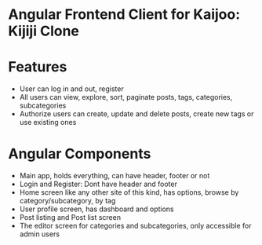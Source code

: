 # Angular Frontend Client for Kaijoo: Kijiji Clone

# Features
- User can log in and out, register
- All users can view, explore, sort, paginate posts, tags, categories, subcategories
- Authorize users can create, update and delete posts, create new tags or use existing ones 

# Angular Components
- Main app, holds everything, can have header, footer or not
- Login and Register: Dont have header and footer
- Home screen like any other site of this kind, has options, browse by category/subcategory, by tag
- User profile screen, has dashboard and options
- Post listing and Post list screen
- The editor screen for categories and subcategories, only accessible for admin users

